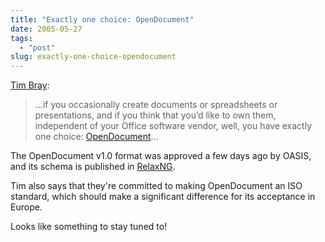 ```yaml
---
title: "Exactly one choice: OpenDocument"
date: 2005-05-27
tags: 
  - "post"
slug: exactly-one-choice-opendocument
---
```


[Tim Bray](http://www.tbray.org/ongoing/When/200x/2005/05/26/OpenDocument):

> ...if you occasionally create documents or spreadsheets or presentations, and if you think that you’d like to own them, independent of your Office software vendor, well, you have exactly one choice: [OpenDocument](http://www.oasis-open.org/committees/tc_home.php?wg_abbrev=office)...

The OpenDocument v1.0 format was approved a few days ago by OASIS, and its schema is published in [RelaxNG](http://www.relaxng.org/).

Tim also says that they're committed to making OpenDocument an ISO standard, which should make a significant difference for its acceptance in Europe.

Looks like something to stay tuned to!
